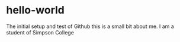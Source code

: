 # hello-world
The initial setup and test of Github
this is a small bit about me. I am a student of Simpson College
